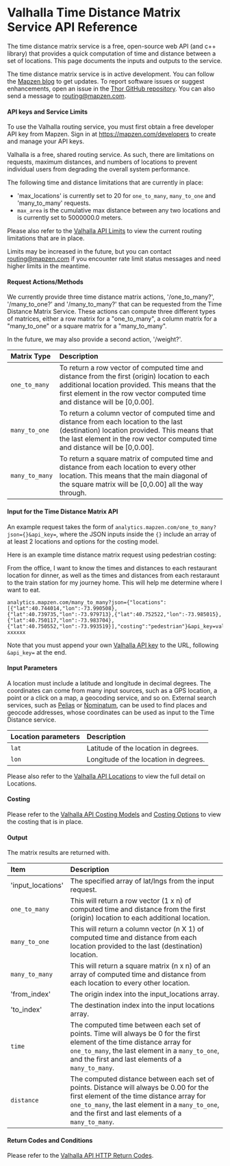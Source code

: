 
# Valhalla Time Distance Matrix Service API Reference

The time distance matrix service is a free, open-source web API (and c++ library) that provides a quick computation of time and distance between a set of locations. This page documents the inputs and outputs to the service.

The time distance matrix service is in active development. You can follow the [Mapzen blog](https://mapzen.com/blog) to get updates. To report software issues or suggest enhancements, open an issue in the [Thor GitHub repository](https://github.com/valhalla/thor/issues). You can also send a message to [routing@mapzen.com](mailto:routing@mapzen.com).
	
#### API keys and Service Limits

To use the Valhalla routing service, you must first obtain a free developer API key from Mapzen. Sign in at https://mapzen.com/developers to create and manage your API keys.

Valhalla is a free, shared routing service. As such, there are limitations on requests, maximum distances, and numbers of locations to prevent individual users from degrading the overall system performance.

The following time and distance limitations that are currently in place:

* 'max_locations' is currently set to 20 for `one_to_many`, `many_to_one` and 'many_to_many' requests.
* `max_area` is the cumulative max distance between any two locations and is currently set to 5000000.0 meters.

Please also refer to the [Valhalla API Limits](https://mapzen.com/documentation/valhalla/api-reference/#api-keys-and-service-limits) to view the current routing limitations that are in place.

Limits may be increased in the future, but you can contact routing@mapzen.com if you encounter rate limit status messages and need higher limits in the meantime.

#### Request Actions/Methods

We currently provide three time distance matrix actions, '/one_to_many?', '/many_to_one?' and '/many_to_many?' that can be requested from the Time Distance Matrix Service.  These actions can compute three different types of matrices, either a row matrix for a "one_to_many", a column matrix for a "many_to_one" or a square matrix for a "many_to_many".  

In the future, we may also provide a second action, '/weight?'.

| Matrix Type | Description |
| :--------- | :----------- |
| `one_to_many` | To return a row vector of computed time and distance from the first (origin) location to each additional location provided. This means that the first element in the row vector computed time and distance will be [0,0.00]. |
| `many_to_one` | To return a column vector of computed time and distance from each location to the last (destination) location provided. This means that the last element in the row vector computed time and distance will be [0,0.00]. |
| `many_to_many`| To return a square matrix of computed time and distance from each location to every other location.  This means that the main diagonal of the square matrix will be [0,0.00] all the way through.  |


#### Input for the Time Distance Matrix API

An example request takes the form of `analytics.mapzen.com/one_to_many?json={}&api_key=`, where the JSON inputs inside the ``{}`` include an array of at least 2 locations and options for the costing model.

Here is an example time distance matrix request using pedestrian costing:

From the office, I want to know the times and distances to each restaurant location for dinner, as well as the times and distances from each restaraunt to the train station for my journey home.  This will help me determine where I want to eat.

    analytics.mapzen.com/many_to_many?json={"locations":[{"lat":40.744014,"lon":-73.990508},{"lat":40.739735,"lon":-73.979713},{"lat":40.752522,"lon":-73.985015},{"lat":40.750117,"lon":-73.983704},{"lat":40.750552,"lon":-73.993519}],"costing":"pedestrian"}&api_key=valhalla-xxxxxx
    

Note that you must append your own [Valhalla API key](https://mapzen.com/developers) to the URL, following `&api_key=` at the end.

#### Input Parameters

A location must include a latitude and longitude in decimal degrees. The coordinates can come from many input sources, such as a GPS location, a point or a click on a map, a geocoding service, and so on. External search services, such as [Pelias](https://github.com/pelias) or [Nominatum](http://wiki.openstreetmap.org/wiki/Nominatim), can be used to find places and geocode addresses, whose coordinates can be used as input to the Time Distance service.

| Location parameters | Description |
| :--------- | :----------- |
| `lat` | Latitude of the location in degrees. |
| `lon` | Longitude of the location in degrees. |

Please also refer to the [Valhalla API Locations](https://mapzen.com/documentation/valhalla/api-reference/#locations) to view the full detail on Locations.

#### Costing

Please refer to the [Valhalla API Costing Models](https://mapzen.com/documentation/valhalla/api-reference/#costing-models) and [Costing Options](https://mapzen.com/documentation/valhalla/api-reference/#costing-options) to view the costing that is in place.

#### Output

The matrix results are returned with.

| Item | Description |
| :---- | :----------- |
| 'input_locations' | The specified array of lat/lngs from the input request.
| `one_to_many` | This will return a row vector (1 x n) of computed time and distance from the first (origin) location to each additional location. |
| `many_to_one` | This will return a column vector (n X 1) of computed time and distance from each location provided to the last (destination) location. |
| `many_to_many` | This will return a square matrix (n x n) of an array of computed time and distance from each location to every other location. |
| 'from_index' | The origin index into the input_locations array. |
| 'to_index' | The destination index into the input locations array. |
| `time` | The computed time between each set of points. Time will always be 0 for the first element of the time distance array for `one_to_many`, the last element in a `many_to_one`, and the first and last elements of a `many_to_many`.  |
| `distance` | The computed distance between each set of points. Distance will always be 0.00 for the first element of the time distance array for `one_to_many`, the last element in a `many_to_one`, and the first and last elements of a `many_to_many`. |

#### Return Codes and Conditions

Please refer to the [Valhalla API HTTP Return Codes](https://mapzen.com/documentation/valhalla/api-reference/#return-codes-and-conditions).
